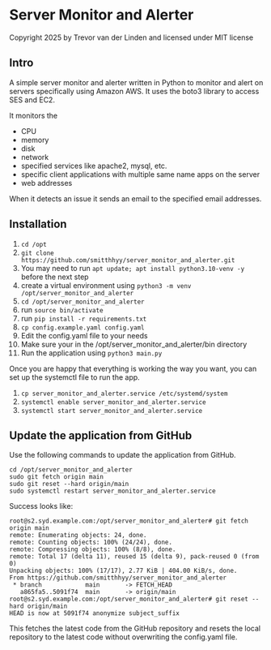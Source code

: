# Server Monitor and Alerter

Copyright 2025 by Trevor van der Linden and licensed under MIT license

## Intro
A simple server monitor and alerter written in Python to monitor
and alert on servers specifically using Amazon AWS. It uses the
boto3 library to access SES and EC2.

It monitors the 
- CPU
- memory
- disk
- network
- specified services like apache2, mysql, etc.
- specific client applications with multiple same name apps on the server
- web addresses

When it detects an issue it sends an email to the specified email addresses.

## Installation

1. `cd /opt`
2. `git clone https://github.com/smitthhyy/server_monitor_and_alerter.git`
3. You may need to run `apt update; apt install python3.10-venv -y` before the next step
3. create a virtual environment using `python3 -m venv /opt/server_monitor_and_alerter`
4. `cd /opt/server_monitor_and_alerter`
4. run `source bin/activate`
5. run `pip install -r requirements.txt`
6. `cp config.example.yaml config.yaml`
7. Edit the config.yaml file to your needs
8. Make sure your in the /opt/server_monitor_and_alerter/bin directory
9. Run the application using `python3 main.py`

Once you are happy that everything is working the way you want, you can set up the systemctl file to run the app.

1. `cp server_monitor_and_alerter.service /etc/systemd/system`
2. `systemctl enable server_monitor_and_alerter.service`
3. `systemctl start server_monitor_and_alerter.service`

## Update the application from GitHub
Use the following commands to update the application from GitHub.

```
cd /opt/server_monitor_and_alerter
sudo git fetch origin main
sudo git reset --hard origin/main
sudo systemctl restart server_monitor_and_alerter.service
```
Success looks like:
```
root@s2.syd.example.com:/opt/server_monitor_and_alerter# git fetch origin main
remote: Enumerating objects: 24, done.
remote: Counting objects: 100% (24/24), done.
remote: Compressing objects: 100% (8/8), done.
remote: Total 17 (delta 11), reused 15 (delta 9), pack-reused 0 (from 0)
Unpacking objects: 100% (17/17), 2.77 KiB | 404.00 KiB/s, done.
From https://github.com/smitthhyy/server_monitor_and_alerter
 * branch            main       -> FETCH_HEAD
   a865fa5..5091f74  main       -> origin/main
root@s2.syd.example.com:/opt/server_monitor_and_alerter# git reset --hard origin/main
HEAD is now at 5091f74 anonymize subject_suffix
```

This fetches the latest code from the GitHub repository and resets the 
local repository to the latest code without overwriting the config.yaml file.
